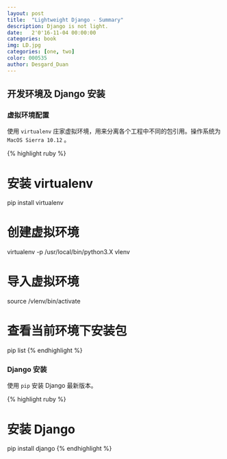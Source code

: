 ```yaml
---
layout: post
title:  "Lightweight Django - Summary"
description: Django is not light.
date:   2'0'16-11-04 00:00:00 
categories: book  
img: LD.jpg
categories: [one, two]
color: 000535 
author: Desgard_Duan
---
```


## 开发环境及 Django 安装

### 虚拟环境配置

使用 `virtualenv` 庄家虚拟环境，用来分离各个工程中不同的包引用。操作系统为 `MacOS Sierra 10.12` 。

{% highlight ruby %}
# 安装 virtualenv
pip install virtualenv

# 创建虚拟环境
virtualenv -p /usr/local/bin/python3.X vlenv

# 导入虚拟环境
source /vlenv/bin/activate

# 查看当前环境下安装包
pip list
{% endhighlight %}

### Django 安装

使用 `pip` 安装 Django 最新版本。

{% highlight ruby %}
# 安装 Django
pip install django
{% endhighlight %}








